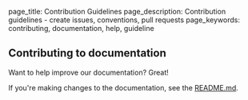 page_title: Contribution Guidelines
page_description: Contribution guidelines - create issues, conventions, pull requests
page_keywords: contributing, documentation, help, guideline

## Contributing to documentation

Want to help improve our documentation? Great!

If you're making changes to the documentation, see the [README.md](https://github.com/ninefold/docs/README.md).